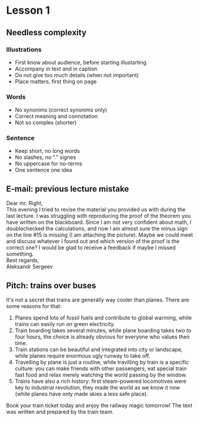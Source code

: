# Lesson 1

## Needless complexity

### Illustrations

- First know about audience, before starting illustarting
- Accompany in text and in caption
- Do not give too much details (when not important)
- Place matters, first thing on page

### Words

- No synonims (correct synonims only)
- Correct meaning and connotation
- Not so complex (shorter)

### Sentence

- Keep short, no long words
- No slashes, no "." signes
- No uppercase for no-terms
- One sentence one idea

## E-mail: previous lecture mistake

Dear mr. Right,  
This evening I tried to revise the material you provided us with during the last lecture.
I was struggling with reproducing the proof of the theorem you have written on the blackboard.
Since I am not very confident about math, I doublechecked the calculations, and now I am almost sure the minus sign on the line #15 is missing (I am attaching the picture).
Maybe we could meet and discuss whatever I found out and which version of the proof is the correct one?
I would be glad to receive a feedback if maybe I missed something.  
Best regards,  
Aleksandr Sergeev

## Pitch: trains over buses

It's not a secret that trains are generally way cooler than planes.
There are some reasons for that:

1. Planes spend lots of fossil fuels and contribute to global warming, while trains can easily run on green electricity.
2. Train boarding takes several minutes, while plane boarding takes two to four hours, the choice is already obvious for everyone who values their time.
3. Train stations can be beautiful and integrated into city or landscape, while planes require enormous ugly runway to take off.
4. Travelling by plane is just a routine, while travilling by train is a specific culture: you can make friends with other passengers, eat special train fast food and relax merely watching the world passing by the window.
5. Trains have also a rich history: first steam-powered locomotives were key to industrial revolution, they made the world as we know it now (while planes have only made skies a less safe place).
<!-- 6. If a plane crashes passangers are stuck several kilometers above the ground, while if a train crashes passangers can just walk away. -->

Book your train ticket today and enjoy the railway magic tomorrow!
The text was written and prepared by the train team.
